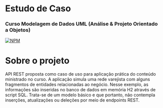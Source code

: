 # Estudo de Caso 
### Curso Modelagem de Dados UML (Análise & Projeto Orientado a Objetos)

[![NPM]( https://img.shields.io/badge/LICENCE-APACHE_LICENSE_2.0-blue)](https://github.com/okavango81/case-study-uml/blob/master/LICENSE) 

# Sobre o projeto

API REST proposta como caso de uso para aplicação prática do conteúdo ministrado no curso.
A aplicação simula uma rede varejista com alguns fragmentos de entidades relacionadas ao negócio.
Nesse exemplo, as informações são inseridas no banco de dados em memória H2 através de script SQL. 
Trata-se de um modelo básico e que portanto, não contempla inserções, atualizações ou deleções por meio de endpoints REST.
